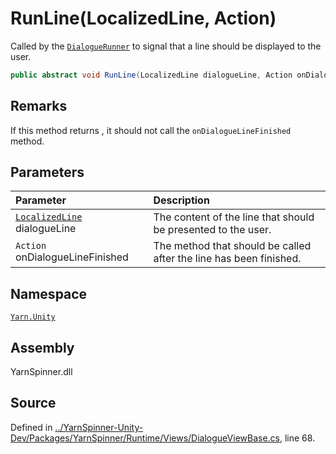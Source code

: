 # RunLine\(LocalizedLine, Action\)

Called by the [`DialogueRunner`](../dialoguerunner/) to signal that a line should be displayed to the user.

```csharp
public abstract void RunLine(LocalizedLine dialogueLine, Action onDialogueLineFinished)
```

## Remarks

If this method returns , it should not call the `onDialogueLineFinished` method.

## Parameters

| Parameter | Description |
| :--- | :--- |
| [`LocalizedLine`](../localizedline/) dialogueLine | The content of the line that should be presented to the user. |
| `Action` onDialogueLineFinished | The method that should be called after the line has been finished. |

## Namespace

[`Yarn.Unity`](../)

## Assembly

YarnSpinner.dll

## Source

Defined in [../YarnSpinner-Unity-Dev/Packages/YarnSpinner/Runtime/Views/DialogueViewBase.cs](https://github.com/YarnSpinnerTool/YarnSpinner-Unity//blob/develop/Runtime/Views/DialogueViewBase.cs#L68), line 68.

